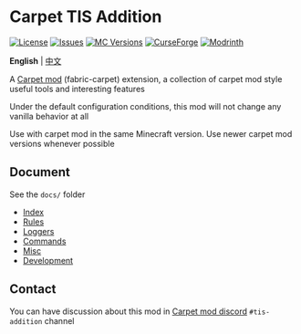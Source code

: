 # Carpet TIS Addition

[![License](https://img.shields.io/github/license/TISUnion/Carpet-TIS-Addition.svg)](http://www.gnu.org/licenses/lgpl-3.0.html)
[![Issues](https://img.shields.io/github/issues/TISUnion/Carpet-TIS-Addition.svg)](https://github.com/TISUnion/Carpet-TIS-Addition/issues)
[![MC Versions](https://cf.way2muchnoise.eu/versions/For%20MC_carpet-tis-addition_all.svg)](https://www.curseforge.com/minecraft/mc-mods/carpet-tis-addition)
[![CurseForge](https://cf.way2muchnoise.eu/full_carpet-tis-addition_downloads.svg)](https://www.curseforge.com/minecraft/mc-mods/carpet-tis-addition)
[![Modrinth](https://img.shields.io/modrinth/dt/jE0SjGuf?label=Modrinth%20Downloads)](https://modrinth.com/mod/carpet-tis-addition)

**English** | [中文](README_CN.md)

A [Carpet mod](https://github.com/gnembon/fabric-carpet) (fabric-carpet) extension, a collection of carpet mod style useful tools and interesting features

Under the default configuration conditions, this mod will not change any vanilla behavior at all

Use with carpet mod in the same Minecraft version. Use newer carpet mod versions whenever possible

## Document

See the `docs/` folder

- [Index](docs/readme.md)
- [Rules](docs/rules.md)
- [Loggers](docs/loggers.md)
- [Commands](docs/commands.md)
- [Misc](docs/misc.md)
- [Development](docs/development.md)

## Contact

You can have discussion about this mod in [Carpet mod discord](https://discord.gg/gn99m4QRY4) `#tis-addition` channel
